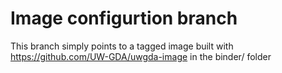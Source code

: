 # Image configurtion branch

This branch simply points to a tagged image built with https://github.com/UW-GDA/uwgda-image in the binder/ folder
